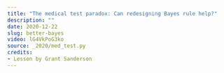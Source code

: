 ```yaml
---
title: "The medical test paradox: Can redesigning Bayes rule help?"
description: ""
date: 2020-12-22
slug: better-bayes
video: lG4VkPoG3ko
source: _2020/med_test.py
credits:
- Lesson by Grant Sanderson
---
```

